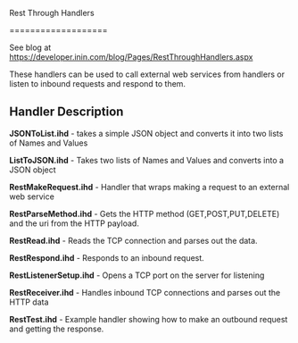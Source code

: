 Rest Through Handlers

===================


See blog at https://developer.inin.com/blog/Pages/RestThroughHandlers.aspx

These handlers can be used to call external web services from handlers or listen to inbound requests and respond to them.

Handler Description
-------------------

**JSONToList.ihd** - takes a simple JSON object and converts it into two lists of Names and Values

**ListToJSON.ihd** - Takes two lists of Names and Values and converts into a JSON object

**RestMakeRequest.ihd** - Handler that wraps making a request to an external web service

**RestParseMethod.ihd** - Gets the HTTP method (GET,POST,PUT,DELETE) and the uri from the HTTP payload.

**RestRead.ihd** - Reads the TCP connection and parses out the data.

**RestRespond.ihd** - Responds to an inbound request.

**RestListenerSetup.ihd** - Opens a TCP port on the server for listening

**RestReceiver.ihd** - Handles inbound TCP connections and parses out the HTTP data

**RestTest.ihd** - Example handler showing how to make an outbound request and getting the response. 
